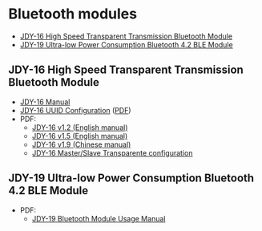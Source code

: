 # Bluetooth modules
- [JDY-16 High Speed Transparent Transmission Bluetooth Module](#jdy-16-high-speed-transparent-transmission-bluetooth-module)
- [JDY-19 Ultra-low Power Consumption Bluetooth 4.2 BLE Module](#jdy-19-ultra-low-power-consumption-bluetooth-42-ble-module)

## JDY-16 High Speed Transparent Transmission Bluetooth Module
- [JDY-16 Manual](modules/JDY-16)
- [JDY-16 UUID Configuration](Jmodules/DY-16/JDY-16%20UUID%20Configuration) ([PDF](modules/JDY-16/JDY-16%20UUID%20Configuration/JDY-16%20UUID%20Configuration.pdf))
- PDF:
  - [JDY-16 v1.2 (English manual)](modules/JDY-16/JDY-16%20v1.2%20(English%20manual).pdf)
  - [JDY-16 v1.5 (English manual)](modules/JDY-16/JDY-16%20v1.5%20(English%20manual).pdf)
  - [JDY-16 v1.9 (Chinese manual)](modules/JDY-16/JDY-16%20v1.9)
  - [JDY-16 Master/Slave Transparente configuration](modules/JDY-16/JDY-16%20Master%20Slave%20Transparent%20Transmission%20Configuration.pdf)

## JDY-19 Ultra-low Power Consumption Bluetooth 4.2 BLE Module
- PDF:
  - [JDY-19 Bluetooth Module Usage Manual](modules/JDY-19/JDY-19%20Bluetooth%204.2%20BLE%20Module%20(v1.3).pdf)
